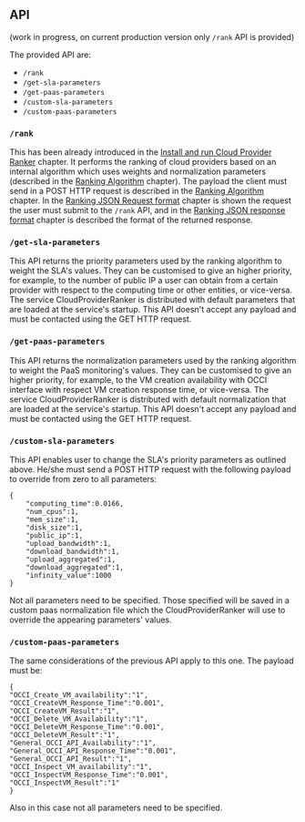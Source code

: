 
## API

(work in progress, on current production version only ```/rank``` API is provided)

The provided API are:
* ```/rank```
* ```/get-sla-parameters```
* ```/get-paas-parameters```
* ```/custom-sla-parameters```
* ```/custom-paas-parameters```



### ```/rank```
This has been already introduced in the [Install and run Cloud Provider Ranker](chapter2.md) chapter.
It performs the ranking of cloud providers based on an internal algorithm which uses weights and normalization parameters (described in the [Ranking Algorithm](chapter4.md) chapter). The payload the client must send in a POST HTTP request is described in the [Ranking Algorithm](chapter4.md) chapter. In the [Ranking JSON Request format](chapter8.md) chapter is shown the request the user must submit to the ```/rank``` API, and in the [Ranking JSON response format](chapter9.md) chapter is described the format of the returned response.

### ```/get-sla-parameters```
This API returns the priority parameters used by the ranking algorithm to weight the SLA's values. They can be customised to give an higher priority, for example, to the number of public IP a user can obtain from a certain provider with respect to the computing time or other entities, or vice-versa. The service CloudProviderRanker is distributed with default parameters that are loaded at the service's startup.
This API doesn't accept any payload and must be contacted using the GET HTTP request.

### ```/get-paas-parameters```
This API returns the normalization parameters used by the ranking algorithm to weight the PaaS monitoring's values. They can be customised to give an higher priority, for example, to the VM creation availability with OCCI interface with respect VM creation response time, or vice-versa. The service CloudProviderRanker is distributed with default normalization that are loaded at the service's startup.
This API doesn't accept any payload and must be contacted using the GET HTTP request.
### ```/custom-sla-parameters```
This API enables user to change the SLA's priority parameters as outlined above. He/she must send a POST HTTP request with the following payload to override from zero to all parameters:
```
{
    "computing_time":0.0166,
    "num_cpus":1,
    "mem_size":1,
    "disk_size":1,
    "public_ip":1,
    "upload_bandwidth":1,
    "download_bandwidth":1,
    "upload_aggregated":1,
    "download_aggregated":1,
    "infinity_value":1000
}
```
Not all parameters need to be specified. Those specified will be saved in a custom paas normalization file which the CloudProviderRanker will use to override the appearing parameters' values.

### ```/custom-paas-parameters```

The same considerations of the previous API apply to this one. The payload must be:
```
{
"OCCI_Create_VM_availability":"1",
"OCCI_CreateVM_Response_Time":"0.001",
"OCCI_CreateVM_Result":"1",
"OCCI_Delete_VM_Availability":"1",
"OCCI_DeleteVM_Response_Time":"0.001",
"OCCI_DeleteVM_Result":"1",
"General_OCCI_API_Availability":"1",
"General_OCCI_API_Response_Time":"0.001",
"General_OCCI_API_Result":"1",
"OCCI_Inspect_VM_availability":"1",
"OCCI_InspectVM_Response_Time":"0.001",
"OCCI_InspectVM_Result":"1"
}
```
Also in this case not all parameters need to be specified.

